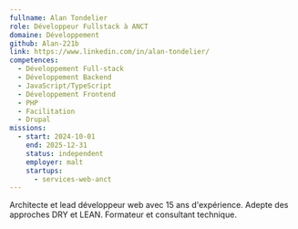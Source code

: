 ```yaml
---
fullname: Alan Tondelier
role: Développeur Fullstack à ANCT
domaine: Développement
github: Alan-221b
link: https://www.linkedin.com/in/alan-tondelier/
competences:
  - Développement Full-stack
  - Développement Backend
  - JavaScript/TypeScript
  - Développement Frontend
  - PHP
  - Facilitation
  - Drupal
missions:
  - start: 2024-10-01
    end: 2025-12-31
    status: independent
    employer: malt
    startups:
      - services-web-anct
---
```

Architecte et lead développeur web avec 15 ans d'expérience. Adepte des approches DRY et LEAN.
Formateur et consultant technique.